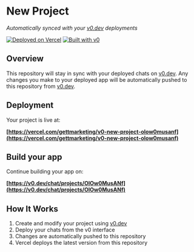 # New Project

*Automatically synced with your [v0.dev](https://v0.dev) deployments*

[![Deployed on Vercel](https://img.shields.io/badge/Deployed%20on-Vercel-black?style=for-the-badge&logo=vercel)](https://vercel.com/gettmarketing/v0-new-project-olow0musanf)
[![Built with v0](https://img.shields.io/badge/Built%20with-v0.dev-black?style=for-the-badge)](https://v0.dev/chat/projects/OlOw0MusANf)

## Overview

This repository will stay in sync with your deployed chats on [v0.dev](https://v0.dev).
Any changes you make to your deployed app will be automatically pushed to this repository from [v0.dev](https://v0.dev).

## Deployment

Your project is live at:

**[https://vercel.com/gettmarketing/v0-new-project-olow0musanf](https://vercel.com/gettmarketing/v0-new-project-olow0musanf)**

## Build your app

Continue building your app on:

**[https://v0.dev/chat/projects/OlOw0MusANf](https://v0.dev/chat/projects/OlOw0MusANf)**

## How It Works

1. Create and modify your project using [v0.dev](https://v0.dev)
2. Deploy your chats from the v0 interface
3. Changes are automatically pushed to this repository
4. Vercel deploys the latest version from this repository